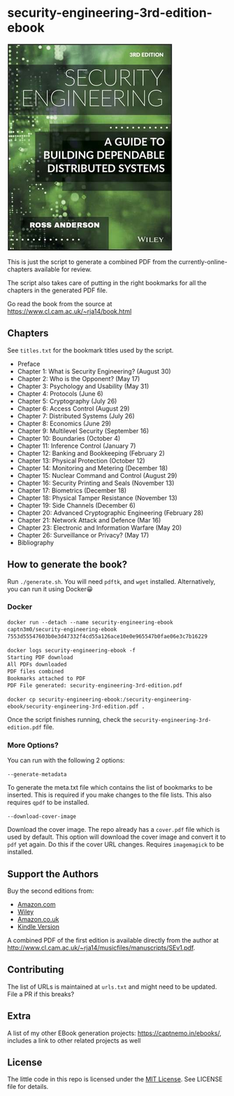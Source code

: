 # security-engineering-3rd-edition-ebook

![third-edition-security-engineering-book-cover](cover-thumb.jpg)

This is just the script to generate a combined PDF from the currently-online-chapters available for review.

The script also takes care of putting in the right bookmarks for all the chapters in the generated PDF file.

Go read the book from the source at <https://www.cl.cam.ac.uk/~rja14/book.html>

## Chapters

See `titles.txt` for the bookmark titles used by the script.

-   Preface
-   Chapter 1: What is Security Engineering? (August 30)
-   Chapter 2: Who is the Opponent? (May 17)
-   Chapter 3: Psychology and Usability (May 31)
-   Chapter 4: Protocols (June 6)
-   Chapter 5: Cryptography (July 26)
-   Chapter 6: Access Control (August 29)
-   Chapter 7: Distributed Systems (July 26)
-   Chapter 8: Economics (June 29)
-   Chapter 9: Multilevel Security (September 16)
-   Chapter 10: Boundaries (October 4)
-   Chapter 11: Inference Control (January 7)
-   Chapter 12: Banking and Bookkeeping (February 2)
-   Chapter 13: Physical Protection (October 12)
-   Chapter 14: Monitoring and Metering (December 18)
-   Chapter 15: Nuclear Command and Control (August 29)
-   Chapter 16: Security Printing and Seals (November 13)
-   Chapter 17: Biometrics (December 18)
-   Chapter 18: Physical Tamper Resistance (November 13)
-   Chapter 19: Side Channels (December 6)
-   Chapter 20: Advanced Cryptographic Engineering (February 28)
-   Chapter 21: Network Attack and Defence (Mar 16)
-   Chapter 23: Electronic and Information Warfare (May 20)
-   Chapter 26: Surveillance or Privacy? (May 17)
-   Bibliography

## How to generate the book?

Run `./generate.sh`. You will need `pdftk`, and `wget` installed. Alternatively, you can run it using Docker:grinning:

### Docker

```
docker run --detach --name security-engineering-ebook captn3m0/security-engineering-ebook
7553d55547603b0e3d47332f4cd55a126ace10e0e965547b0fae06e3c7b16229

docker logs security-engineering-ebook -f
Starting PDF download
All PDFs downloaded
PDF files combined
Bookmarks attached to PDF
PDF File generated: security-engineering-3rd-edition.pdf

docker cp security-engineering-ebook:/security-engineering-ebook/security-engineering-3rd-edition.pdf .
```

Once the script finishes running, check the `security-engineering-3rd-edition.pdf` file.

### More Options?

You can run with the following 2 options:

`--generate-metadata`

To generate the meta.txt file which contains the list of bookmarks to be inserted. This is required if you make changes to the file lists.
This also requires `qpdf` to be installed.

`--download-cover-image`

Download the cover image. The repo already has a `cover.pdf` file which is used by default. This option will download the cover image and convert
it to `pdf` yet again. Do this if the cover URL changes. Requires `imagemagick` to be installed.

## Support the Authors

Buy the second editions from:

-   [Amazon.com](http://www.amazon.com/exec/obidos/ASIN/0470068523/rossandersshomep)
-   [Wiley](http://he-cda.wiley.com/WileyCDA/HigherEdTitle/productCd-0470068523.html)
-   [Amazon.co.uk](http://www.amazon.co.uk/exec/obidos/ASIN/0470068523/rossandersshomep)
-   [Kindle Version](http://www.amazon.co.uk/gp/product/B004BDOZI0/ref=as_li_tf_tl?ie=UTF8&tag=rossanderssho-21&linkCode=as2&camp=1634&creative=6738&creativeASIN=B004BDOZI0)

A combined PDF of the first edition is available directly from the author at <http://www.cl.cam.ac.uk/~rja14/musicfiles/manuscripts/SEv1.pdf>.

## Contributing

The list of URLs is maintained at `urls.txt` and might need to be updated. File a PR if this breaks?

## Extra

A list of my other EBook generation projects: https://captnemo.in/ebooks/, includes a link to other related projects as well

## License

The little code in this repo is licensed under the [MIT License](https://nemo.mit-license.org/). See LICENSE file for details.
